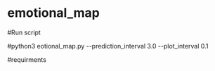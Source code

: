 # emotional_map

#Run script

#python3 eotional_map.py --prediction_interval 3.0 --plot_interval 0.1


#requirments

